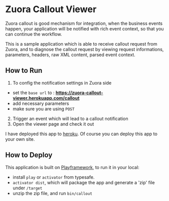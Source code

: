 # Zuora Callout Viewer
Zuora callout is good mechanism for integration, when the business events happen, your application will be notified with rich event context, so that you can continue the workflow.

This is a sample application which is able to receive callout request from Zuora, and to diagnose the callout request by viewing request informations, parameters, headers, raw XML content, parsed event context.

## How to Run
1. To config the notification settings in Zuora side
  + set the `base url` to : **https://zuora-callout-viewer.herokuapp.com/callout**
  + add necessary parameters
  + make sure you are using `POST`
2. Trigger an event which will lead to a callout notification
3. Open the viewer page and check it out

I have deployed this app to [heroku](https://zuora-callout-viewer.herokuapp.com/view).
Of course you can deploy this app to your own site.

## How to Deploy
This application is built on [Playframework](https://www.playframework.com), to run it in your local:

+ install `play` or `activator` from typesafe.
+ `activator dist`, which will package the app and generate a 'zip' file under `/target`
+ unzip the zip file, and run `bin/callout`


